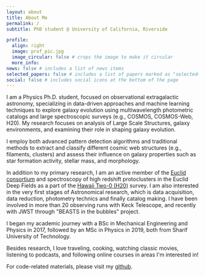 ```yaml
---
layout: about
title: About Me
permalink: /
subtitle: PhD student @ University of California, Riverside

profile:
  align: right
  image: prof_pic.jpg
  image_circular: false # crops the image to make it circular
  more_info: 
news: false # includes a list of news items
selected_papers: false # includes a list of papers marked as "selected={true}"
social: false # includes social icons at the bottom of the page
---
```

I am a Physics Ph.D. student, focused on observational extragalactic astronomy, specializing in data-driven approaches and machine learning techniques to explore galaxy evolution using multiwavelength photometric catalogs and large spectroscopic surveys (e.g., COSMOS, COSMOS-Web, H20). My research focuses on analysis of Large Scale Structures, galaxy environments, and examining their role in shaping galaxy evolution.

I employ both advanced pattern detection algorithms and traditional methods to extract and classify different cosmic web structures (e.g., filaments, clusters) and assess their influence on galaxy properties such as star formation activity, stellar mass, and morphology.

In addition to my primary research, I am an active member of the [Euclid consortium](https://www.euclid-ec.org/) and spectroscopy of high redshift protoclusters in the Euclid Deep Fields as a part of the [Hawaii Two-0 (H20)](https://project.ifa.hawaii.edu/h20/) survey. I am also interested in the very first stages of Astronomical research, which is data acquisition, data reduction, photometry technics and finally catalog making. I have been involved in more than 20 observing runs with Keck Telescope, and recently with JWST through "BEASTS in the bubbles" project.

I began my academic journey with a BSc in Mechanical Engineering and Physics in 2017, followed by an MSc in Physics in 2019, both from Sharif University of Technology.

Besides research, I love traveling, cooking, watching classic movies, listening to podcasts, and following online courses in areas I'm interested in!

For code-related materials, please visit my [github](https://github.com/sinataamoli).
